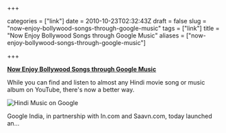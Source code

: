 +++

categories = ["link"]
date = 2010-10-23T02:32:43Z
draft = false
slug = "now-enjoy-bollywood-songs-through-google-music"
tags = ["link"]
title = "Now Enjoy Bollywood Songs through Google Music"
aliases = ["now-enjoy-bollywood-songs-through-google-music"]

+++

**[Now Enjoy Bollywood Songs through Google
Music](http://www.labnol.org/india/bollywood-songs-on-google-music/17967/)**

While you can find and listen to almost any Hindi movie song or music
album on YouTube, there's now a better way.

![Hindi Music on
Google](http://img.labnol.org/di/hindi_music_on_google.jpg)

Google India, in partnership with In.com and Saavn.com, today launched
an…
